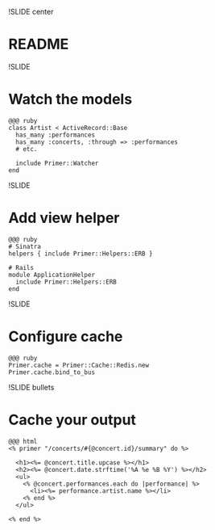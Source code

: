 !SLIDE center
# README


!SLIDE
# Watch the models

    @@@ ruby
    class Artist < ActiveRecord::Base
      has_many :performances
      has_many :concerts, :through => :performances
      # etc.
      
      include Primer::Watcher
    end


!SLIDE
# Add view helper

    @@@ ruby
    # Sinatra
    helpers { include Primer::Helpers::ERB }
    
    # Rails
    module ApplicationHelper
      include Primer::Helpers::ERB
    end


!SLIDE
# Configure cache

    @@@ ruby
    Primer.cache = Primer::Cache::Redis.new
    Primer.cache.bind_to_bus


!SLIDE bullets
# Cache your output

    @@@ html
    <% primer "/concerts/#{@concert.id}/summary" do %>
      
      <h1><%= @concert.title.upcase %></h1>
      <h2><%= @concert.date.strftime('%A %e %B %Y') %></h2>
      <ul>
        <% @concert.performances.each do |performance| %>
          <li><%= performance.artist.name %></li>
        <% end %>
      </ul>
      
    <% end %>
